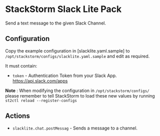 # StackStorm Slack Lite Pack

Send a text message to the given Slack Channel.

## Configuration

Copy the example configuration in [slacklite.yaml.sample]
to `/opt/stackstorm/configs/slacklite.yaml.sample` and edit as required.

It must contain:

* ``token`` - Authentication Token from your Slack App. https://api.slack.com/apps

**Note** : When modifying the configuration in `/opt/stackstorm/configs/` please
           remember to tell StackStorm to load these new values by running
           `st2ctl reload --register-configs`

## Actions

* `slacklite.chat.postMessag` - Sends a message to a channel.
